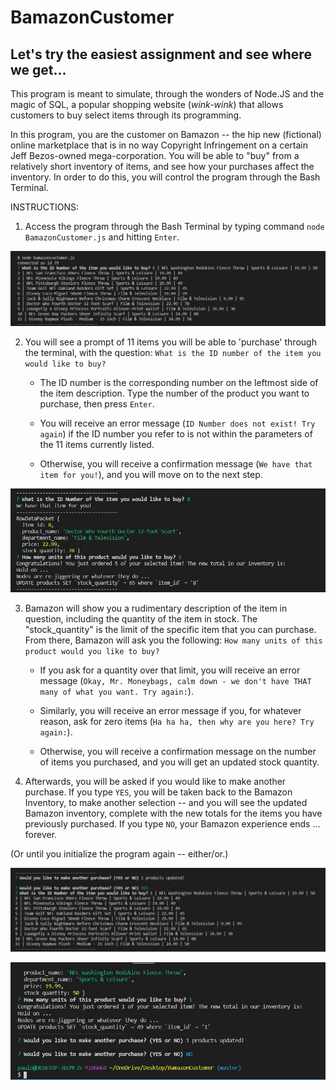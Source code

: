 # BamazonCustomer
Let's try the easiest assignment and see where we get...
--------------------------------------------------------------------
This program is meant to simulate, through the wonders of Node.JS and the magic of SQL, a popular shopping website (*wink-wink*) that allows customers to buy select items through its programming. 

In this program, you are the customer on Bamazon -- the hip new (fictional) online marketplace that is in no way Copyright Infringement on a certain Jeff Bezos-owned mega-corporation. You will be able to "buy" from a relatively short inventory of items, and see how your purchases affect the inventory. In order to do this, you will control the program through the Bash Terminal. 

INSTRUCTIONS: 

1. Access the program through the Bash Terminal by typing command `node BamazonCustomer.js` and hitting `Enter`.

![What you will see when you initiate the program](./assets/BamazonCustomer_Screenshot_01.jpg)

2. You will see a prompt of 11 items you will be able to 'purchase' through the terminal, with the question: `What is the ID number of the item you would like to buy?`

    * The ID number is the corresponding number on the leftmost side of the item description. Type the number of the product you want to purchase, then press `Enter`.

    * You will receive an error message (`ID Number does not exist! Try again`) if the ID number you refer to is not within the parameters of the 11 items currently listed. 

    * Otherwise, you will receive a confirmation message (`We have that item for you!`), and you will move on to the next step.

![What you will see when you correctly identify the id number of the product you want](./assets/BamazonCustomer_Screenshot_02.jpg)

3. Bamazon will show you a rudimentary description of the item in question, including the quantity of the item in stock. The "stock_quantity" is the limit of the specific item that you can purchase. From there, Bamazon will ask you the following: `How many units of this product would you like to buy?`

    * If you ask for a quantity over that limit, you will receive an error message (`Okay, Mr. Moneybags, calm down - we don't have THAT many of what you want. Try again:`). 

    * Similarly, you will receive an error message if you, for whatever reason, ask for zero items (`Ha ha ha, then why are you here? Try again:`).

    * Otherwise, you will receive a confirmation message on the number of items you purchased, and you will get an updated stock quantity. 

4. Afterwards, you will be asked if you would like to make another purchase. If you type `YES`, you will be taken back to the Bamazon Inventory, to make another selection -- and you will see the updated Bamazon inventory, complete with the new totals for the items you have previously purchased. If you type `NO`, your Bamazon experience ends ... forever. 

(Or until you initialize the program again -- either/or.)

![What you will see if you re-initiate the program](./assets/BamazonCustomer_Screenshot_03.jpg)

![What you will see if you want to end the program](./assets/BamazonCustomer_Screenshot_04.jpg)
